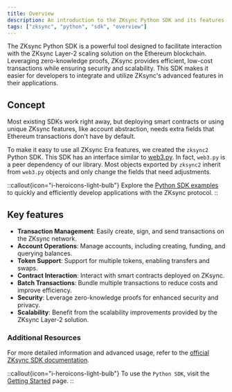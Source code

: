 ```yaml
---
title: Overview
description: An introduction to the ZKsync Python SDK and its features.
tags: ["zksync", "python", "sdk", "overview"]
---
```


The ZKsync Python SDK is a powerful tool designed to facilitate interaction with the ZKsync Layer-2 scaling solution
on the Ethereum blockchain. Leveraging zero-knowledge proofs, ZKsync provides efficient, low-cost transactions while
ensuring security and scalability. This SDK makes it easier for developers to integrate and utilize ZKsync's advanced
features in their applications.

## Concept

Most existing SDKs work right away, but deploying smart contracts or using unique ZKsync features, like account
abstraction, needs extra fields that Ethereum transactions don't have by default.

To make it easy to use all ZKsync Era features, we created the `zksync2` Python SDK. This SDK has an interface similar
to [web3.py](https://web3py.readthedocs.io/en/latest/index.html). In fact, `web3.py` is a peer dependency of our
library. Most objects exported by `zksync2` inherit from `web3.py` objects and only change the fields that need adjustments.

::callout{icon="i-heroicons-light-bulb"}
Explore the [Python SDK examples](https://github.com/zksync-sdk/zksync2-examples/tree/main/python) to quickly and
efficiently develop applications with the ZKsync protocol.
::

## Key features

- **Transaction Management**: Easily create, sign, and send transactions on the ZKsync network.
- **Account Operations**: Manage accounts, including creating, funding, and querying balances.
- **Token Support**: Support for multiple tokens, enabling transfers and swaps.
- **Contract Interaction**: Interact with smart contracts deployed on ZKsync.
- **Batch Transactions**: Bundle multiple transactions to reduce costs and improve efficiency.
- **Security**: Leverage zero-knowledge proofs for enhanced security and privacy.
- **Scalability**: Benefit from the scalability improvements provided by the ZKsync Layer-2 solution.

### Additional Resources

For more detailed information and advanced usage, refer to the [official ZKsync SDK documentation](https://docs.zksync.io/sdk).

::callout{icon="i-heroicons-light-bulb"}
To use the `Python SDK`, visit the [Getting Started](/sdk/python/guides/getting-started) page.
::
